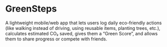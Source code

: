 # GreenSteps
A lightweight mobile/web app that lets users log daily eco-friendly actions (like walking instead of driving, using reusable items, planting trees, etc.), calculates estimated CO₂ saved, gives them a “Green Score”, and allows them to share progress or compete with friends.
